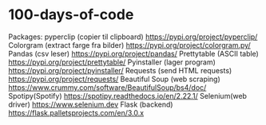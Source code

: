# 100-days-of-code

Packages:
pyperclip (copier til clipboard) https://pypi.org/project/pyperclip/
Colorgram (extract farge fra bilder) https://pypi.org/project/colorgram.py/
Pandas (csv leser) https://pypi.org/project/pandas/
Prettytable (ASCII table) https://pypi.org/project/prettytable/
Pyinstaller (lager program) https://pypi.org/project/pyinstaller/
Requests (send HTML requests) https://pypi.org/project/requests/
Beautiful Soup (web scraping) https://www.crummy.com/software/BeautifulSoup/bs4/doc/
Spotipy(Spotify) https://spotipy.readthedocs.io/en/2.22.1/
Selenium(web driver) https://www.selenium.dev
Flask (backend) https://flask.palletsprojects.com/en/3.0.x
